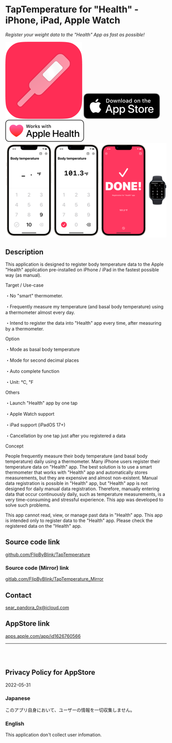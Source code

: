 TapTemperature for "Health" - iPhone, iPad, Apple Watch
=======================================================
_Register your weight data to the "Health" App as fast as possible!_

<img src="Shared/🗄️Rest/ForREADME/icon.png">

<a href="https://apps.apple.com/app/id1626760566" target="blank">
    <img src="Shared/🗄️Rest/ForREADME/appstore_badge.svg">
</a>

<img src="Shared/🗄️Rest/ForREADME/apple_health_badge.svg">

<img src="Shared/🗄️Rest/ForREADME/screenshot1200w.png" width="600">


Description
------------
This application is designed to register body temperature data to the Apple "Health" application pre-installed on iPhone / iPad in the fastest possible way (as manual).


Target / Use-case

・No "smart" thermometer.

・Frequently measure my temperature (and basal body temperature) using a thermometer almost every day.

・Intend to register the data into "Health" app every time, after measuring by a thermometer.


Option

・Mode as basal body temperature

・Mode for second decimal places

・Auto complete function

・Unit: ℃, ℉


Others

・Launch "Health" app by one tap

・Apple Watch support

・iPad support (iPadOS 17+)

・Cancellation by one tap just after you registered a data


Concept

People frequently measure their body temperature (and basal body temperature) daily using a thermometer. Many iPhone users register their temperature data on "Health" app. The best solution is to use a smart thermometer that works with "Health" app and automatically stores measurements, but they are expensive and almost non-existent. Manual data registration is possible in "Health" app, but "Health" app is not designed for daily manual data registration. Therefore, manually entering data that occur continuously daily, such as temperature measurements, is a very time-consuming and stressful experience. This app was developed to solve such problems.

This app cannot read, view, or manage past data in "Health" app. This app is intended only to register data to the "Health" app. Please check the registered data on the "Health" app.


Source code link
-----------------
[github.com/FlipByBlink/TapTemperature](https://github.com/FlipByBlink/TapTemperature)

### Source code (Mirror) link

[gitlab.com/FlipByBlink/TapTemperature_Mirror](https://gitlab.com/FlipByBlink/TapTemperature_Mirror)


Contact
--------
sear_pandora_0x@icloud.com


AppStore link
--------------
[apps.apple.com/app/id1626760566](https://apps.apple.com/app/id1626760566)

<!-- URL "Support page for AppStore" -->
<!-- https://flipbyblink.github.io/TapTemperature/ -->
<!-- URL "Privacy Policy for AppStore" -->
<!-- https://flipbyblink.github.io/TapTemperature/#privacy-policy-for-appstore -->

* * *

<br>
<br>

Privacy Policy for AppStore
----------------------------
2022-05-31

### Japanese
このアプリ自身において、ユーザーの情報を一切収集しません。

### English
This application don't collect user infomation.

<br>
<br>
